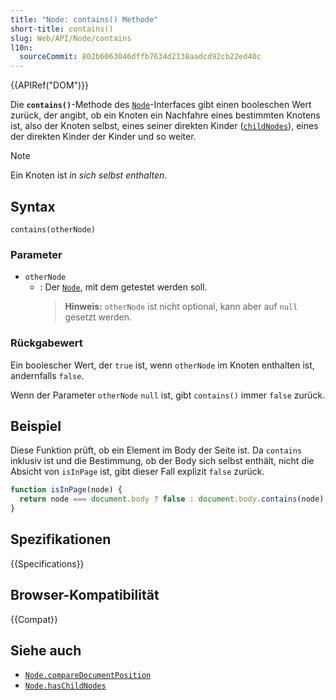 ```yaml
---
title: "Node: contains() Methode"
short-title: contains()
slug: Web/API/Node/contains
l10n:
  sourceCommit: 802b6063046dffb7634d2138aadcd92cb22ed40c
---
```


{{APIRef("DOM")}}

Die **`contains()`**-Methode des [`Node`](/de/docs/Web/API/Node)-Interfaces gibt einen booleschen Wert zurück, der angibt, ob ein Knoten ein Nachfahre eines bestimmten Knotens ist, also der Knoten selbst, eines seiner direkten Kinder ([`childNodes`](/de/docs/Web/API/Node/childNodes)), eines der direkten Kinder der Kinder und so weiter.

> [!NOTE]
> Ein Knoten ist _in sich selbst enthalten_.

## Syntax

```js-nolint
contains(otherNode)
```

### Parameter

- `otherNode`
  - : Der [`Node`](/de/docs/Web/API/Node), mit dem getestet werden soll.
    > **Hinweis:** `otherNode` ist nicht optional, kann aber auf `null` gesetzt werden.

### Rückgabewert

Ein boolescher Wert, der `true` ist, wenn `otherNode` im Knoten enthalten ist, andernfalls `false`.

Wenn der Parameter `otherNode` `null` ist, gibt `contains()` immer `false` zurück.

## Beispiel

Diese Funktion prüft, ob ein Element im Body der Seite ist. Da `contains` inklusiv ist und die Bestimmung, ob der Body sich selbst enthält, nicht die Absicht von `isInPage` ist, gibt dieser Fall explizit `false` zurück.

```js
function isInPage(node) {
  return node === document.body ? false : document.body.contains(node);
}
```

## Spezifikationen

{{Specifications}}

## Browser-Kompatibilität

{{Compat}}

## Siehe auch

- [`Node.compareDocumentPosition`](/de/docs/Web/API/Node/compareDocumentPosition)
- [`Node.hasChildNodes`](/de/docs/Web/API/Node/hasChildNodes)
